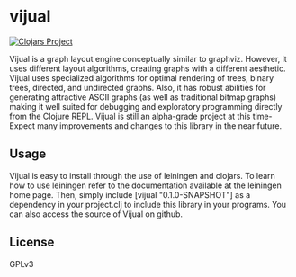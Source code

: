 # vijual

[![Clojars Project](http://clojars.org/mikos/vijual/latest-version.svg)](http://clojars.org/mikos/vijual)

Vijual is a graph layout engine conceptually similar to graphviz. However, it uses different layout algorithms, creating graphs with a different aesthetic. Vijual uses specialized algorithms for optimal rendering of trees, binary trees, directed, and undirected graphs. Also, it has robust abilities for generating attractive ASCII graphs (as well as traditional bitmap graphs) making it well suited for debugging and exploratory programming directly from the Clojure REPL. Vijual is still an alpha-grade project at this time- Expect many improvements and changes to this library in the near future.

## Usage

Vijual is easy to install through the use of leiningen and clojars. To learn how to use leiningen refer to the documentation available at the leiningen home page. Then, simply include [vijual "0.1.0-SNAPSHOT"] as a dependency in your project.clj to include this library in your programs. You can also access the source of Vijual on github.

## License

GPLv3
